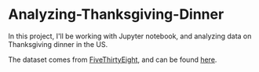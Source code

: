 # Analyzing-Thanksgiving-Dinner

In this project, I'll be working with Jupyter notebook, and analyzing data on Thanksgiving dinner in the US.

The dataset comes from [FiveThirtyEight](http://fivethirtyeight.com/), and can be found [here](https://github.com/fivethirtyeight/data/tree/master/thanksgiving-2015).
